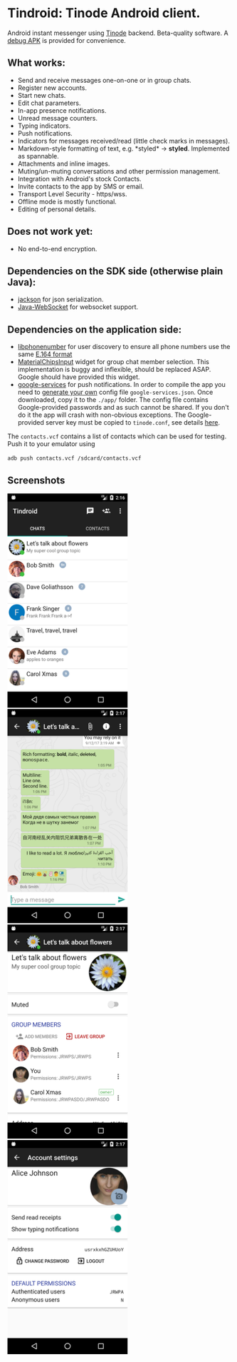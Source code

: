 # Tindroid: Tinode Android client. 

Android instant messenger using [Tinode](https://github.com/tinode/chat/) backend. Beta-quality software. 
A [debug APK](https://storage.googleapis.com/tinode.co/tindroid.apk) is provided for convenience. 

## What works:

* Send and receive messages one-on-one or in group chats.
* Register new accounts.
* Start new chats.
* Edit chat parameters.
* In-app presence notifications.
* Unread message counters.
* Typing indicators.
* Push notifications.
* Indicators for messages received/read (little check marks in messages).
* Markdown-style formatting of text, e.g. \*styled\* &rarr; **styled**. Implemented as spannable.
* Attachments and inline images.
* Muting/un-muting conversations and other permission management.
* Integration with Android's stock Contacts.
* Invite contacts to the app by SMS or email.
* Transport Level Security - https/wss.
* Offline mode is mostly functional.
* Editing of personal details.

## Does not work yet:

* No end-to-end encryption.

## Dependencies on the SDK side (otherwise plain Java):

* [jackson](https://github.com/FasterXML/jackson) for json serialization.
* [Java-WebSocket](https://github.com/TooTallNate/Java-WebSocket/) for
websocket support.

## Dependencies on the application side:

* [libphonenumber](https://github.com/googlei18n/libphonenumber) for user discovery
to ensure all phone numbers use the same [E.164 format](https://en.wikipedia.org/wiki/E.164)
* [MaterialChipsInput](https://github.com/pchmn/MaterialChipsInput) widget for group chat member selection.
This implementation is buggy and inflexible, should be replaced ASAP. Google should have provided this widget.
* [google-services](https://firebase.google.com/docs/cloud-messaging/android/client) for push notifications.
In order to compile the app you need to [generate your own](https://developers.google.com/mobile/add)
config file `google-services.json`. Once downloaded, copy it to the `./app/` folder. The
config file contains Google-provided passwords and as such cannot be shared. If you don't do it the
app will crash with non-obvious exceptions. The Google-provided server key must be copied to `tinode.conf`, see
details [here](https://github.com/tinode/chat).

The `contacts.vcf` contains a list of contacts which can be used for testing. Push it to your emulator using

  `adb push contacts.vcf /sdcard/contacts.vcf`


## Screenshots
<img src="android-contacts-1.png" alt="App screenshot - contacts" width="270" /> <img src="android-chat-1.png" alt="App screenshot - chat" width="270" /> <img src="android-topic-info-1.png" alt="App screenshot - chat settings" width="270" />
<img src="android-account-1.png" alt="App screenshot - account info" width="270" />
